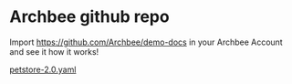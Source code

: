 # Archbee github repo

Import <https://github.com/Archbee/demo-docs> in your Archbee Account and see it how it works!

[petstore-2.0.yaml](Link)
